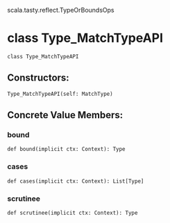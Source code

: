 scala.tasty.reflect.TypeOrBoundsOps
# class Type_MatchTypeAPI

<pre><code class="language-scala" >class Type_MatchTypeAPI</pre></code>
## Constructors:
<pre><code class="language-scala" >Type_MatchTypeAPI(self: MatchType)</pre></code>

## Concrete Value Members:
### bound
<pre><code class="language-scala" >def bound(implicit ctx: Context): Type</pre></code>

### cases
<pre><code class="language-scala" >def cases(implicit ctx: Context): List[Type]</pre></code>

### scrutinee
<pre><code class="language-scala" >def scrutinee(implicit ctx: Context): Type</pre></code>

